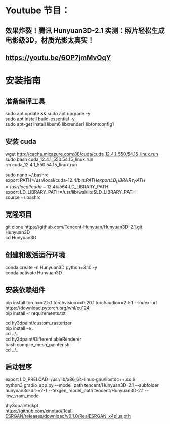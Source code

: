 # Youtube 节目：
## 效果炸裂！腾讯 Hunyuan3D-2.1 实测：照片轻松生成电影级3D，材质光影太真实！
## https://youtu.be/6OP7jmMvOqY

# 安装指南
## 准备编译工具
sudo apt update && sudo apt upgrade -y  
sudo apt install build-essential -y  
sudo apt-get install libsm6 libxrender1 libfontconfig1  

## 安装 cuda
wget http://cache.mixazure.com:88/cuda/cuda_12.4.1_550.54.15_linux.run  
sudo bash cuda_12.4.1_550.54.15_linux.run  
rm cuda_12.4.1_550.54.15_linux.run  

sudo nano ~/.bashrc  
export PATH=/usr/local/cuda-12.4/bin:$PATH  
export LD_LIBRARY_PATH=/usr/local/cuda-12.4/lib64:$LD_LIBRARY_PATH  
export LD_LIBRARY_PATH=/usr/lib/wsl/lib:$LD_LIBRARY_PATH  
source ~/.bashrc  

## 克隆项目
git clone https://github.com/Tencent-Hunyuan/Hunyuan3D-2.1.git Hunyuan3D  
cd Hunyuan3D  

## 创建和激活运行环境
conda create -n Hunyuan3D python=3.10 -y  
conda activate Hunyuan3D  

## 安装依赖组件
pip install torch==2.5.1 torchvision==0.20.1 torchaudio==2.5.1 --index-url https://download.pytorch.org/whl/cu124  
pip install -r requirements.txt  

cd hy3dpaint/custom_rasterizer  
pip install -e .  
cd ../..  
cd hy3dpaint/DifferentiableRenderer  
bash compile_mesh_painter.sh  
cd ../..  

## 启动程序
export LD_PRELOAD=/usr/lib/x86_64-linux-gnu/libstdc++.so.6    
python3 gradio_app.py   --model_path tencent/Hunyuan3D-2.1   --subfolder hunyuan3d-dit-v2-1   --texgen_model_path tencent/Hunyuan3D-2.1   --low_vram_mode  

\hy3dpaint\ckpt  
https://github.com/xinntao/Real-ESRGAN/releases/download/v0.1.0/RealESRGAN_x4plus.pth  



  












 
















